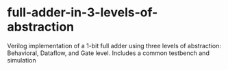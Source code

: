 # full-adder-in-3-levels-of-abstraction
Verilog implementation of a 1-bit full adder using three levels of abstraction: Behavioral, Dataflow, and Gate level. Includes a common testbench and simulation 
